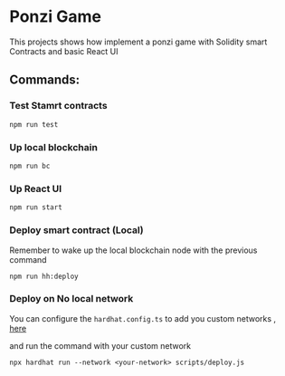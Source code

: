 # Ponzi Game



This projects shows how implement a ponzi game  with Solidity smart Contracts and basic React UI


## Commands:

### Test Stamrt contracts
```shell
npm run test
```

### Up local blockchain 
```shell
npm run bc
```

### Up React UI
```shell
npm run start
```

### Deploy smart contract (Local)
Remember to wake up the local blockchain node with the previous command
```shell
npm run hh:deploy
```

### Deploy on No local network
You can configure the ````hardhat.config.ts```` to add you custom networks , [here](https://hardhat.org/hardhat-runner/docs/config)

and run the command with your custom network 

```shell
npx hardhat run --network <your-network> scripts/deploy.js
```
